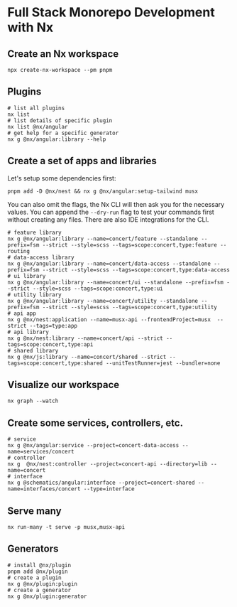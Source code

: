 # Full Stack Monorepo Development with Nx

## Create an Nx workspace

```shell
npx create-nx-workspace --pm pnpm
```

## Plugins

```shell
# list all plugins
nx list
# list details of specific plugin
nx list @nx/angular
# get help for a specific generator
nx g @nx/angular:library --help
```

## Create a set of apps and libraries

Let's setup some dependencies first:

```shell
pnpm add -D @nx/nest && nx g @nx/angular:setup-tailwind musx
```

You can also omit the flags, the Nx CLI will then ask you for the necessary values. You can append the `--dry-run` flag to test your commands first without creating any files. There are also IDE integrations for the CLI.

```shell
# feature library
nx g @nx/angular:library --name=concert/feature --standalone --prefix=fsm --strict --style=scss --tags=scope:concert,type:feature --routing
# data-access library
nx g @nx/angular:library --name=concert/data-access --standalone --prefix=fsm --strict --style=scss --tags=scope:concert,type:data-access
# ui library
nx g @nx/angular:library --name=concert/ui --standalone --prefix=fsm --strict --style=scss --tags=scope:concert,type:ui
# utility library
nx g @nx/angular:library --name=concert/utility --standalone --prefix=fsm --strict --style=scss --tags=scope:concert,type:utility
# api app
nx g @nx/nest:application --name=musx-api --frontendProject=musx  --strict --tags=type:app
# api library
nx g @nx/nest:library --name=concert/api --strict --tags=scope:concert,type:api
# shared library
nx g @nx/js:library --name=concert/shared --strict --tags=scope:concert,type:shared --unitTestRunner=jest --bundler=none
```

## Visualize our workspace

```shell
nx graph --watch
```

## Create some services, controllers, etc.

```shell
# service
nx g @nx/angular:service --project=concert-data-access --name=services/concert
# controller
nx g  @nx/nest:controller --project=concert-api --directory=lib --name=concert
# interface
nx g @schematics/angular:interface --project=concert-shared --name=interfaces/concert --type=interface
```

## Serve many

```shell
nx run-many -t serve -p musx,musx-api
```

## Generators

```shell
# install @nx/plugin
pnpm add @nx/plugin
# create a plugin
nx g @nx/plugin:plugin
# create a generator
nx g @nx/plugin:generator
```
